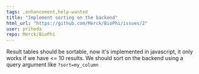 ```yaml
---
tags: ,enhancement,help-wanted
title: "Implement sorting on the backend"
html_url: "https://github.com/Merck/BioPhi/issues/2"
user: prihoda
repo: Merck/BioPhi
---
```


Result tables should be sortable, now it's implemented in javascript, it only works if we have <= 10 results. We should sort on the backend using a query argument like `?sort=my_column`